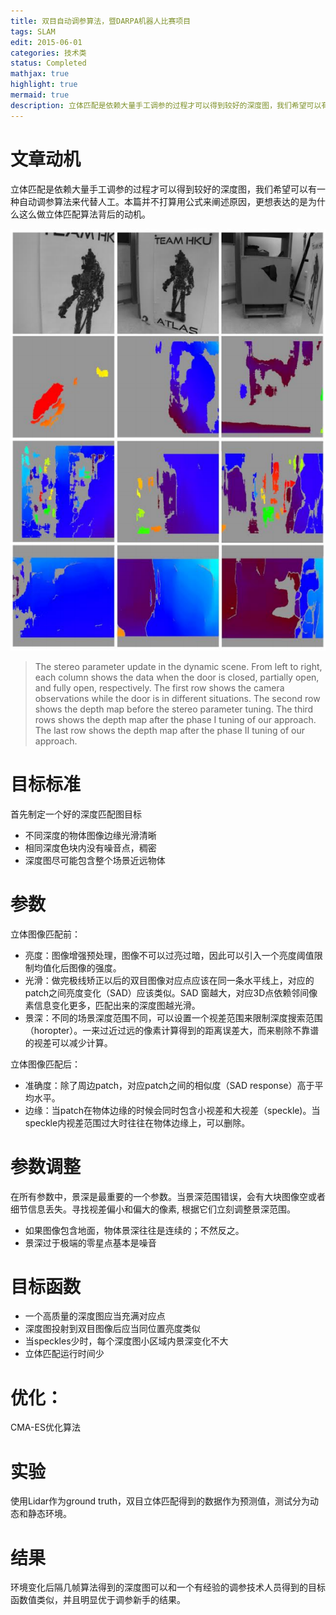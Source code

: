 ```yaml
---
title: 双目自动调参算法，暨DARPA机器人比赛项目
tags: SLAM
edit: 2015-06-01
categories: 技术类
status: Completed
mathjax: true
highlight: true
mermaid: true
description: 立体匹配是依赖大量手工调参的过程才可以得到较好的深度图，我们希望可以有一种自动调参算法来代替人工。
---
```


# 文章动机
立体匹配是依赖大量手工调参的过程才可以得到较好的深度图，我们希望可以有一种自动调参算法来代替人工。本篇并不打算用公式来阐述原因，更想表达的是为什么这么做立体匹配算法背后的动机。

![caption](https://github.com/Hummmm/Hummmm.github.io/blob/master/_posts/2015-06-01-Depth-Tuning/depth.png?raw=true)
> The stereo parameter update in the dynamic scene. From left to right, each column shows the data when the door is closed, partially open, and fully open, respectively. The first row shows the camera observations while the door is in different situations. The second row shows the depth map before the stereo parameter tuning. The third rows shows the depth map after the phase I tuning of our approach. The last row shows the depth map after the phase II tuning of our approach.

# 目标标准
首先制定一个好的深度匹配图目标
- 不同深度的物体图像边缘光滑清晰
- 相同深度色块内没有噪音点，稠密
- 深度图尽可能包含整个场景近远物体

# 参数 
立体图像匹配前：
- 亮度：图像增强预处理，图像不可以过亮过暗，因此可以引入一个亮度阈值限制均值化后图像的强度。
- 光滑：做完极线矫正以后的双目图像对应点应该在同一条水平线上，对应的patch之间亮度变化（SAD）应该类似。SAD 窗越大，对应3D点依赖邻间像素信息变化更多，匹配出来的深度图越光滑。
- 景深：不同的场景深度范围不同，可以设置一个视差范围来限制深度搜索范围（horopter）。一来过近过远的像素计算得到的距离误差大，而来剔除不靠谱的视差可以减少计算。

立体图像匹配后：
- 准确度：除了周边patch，对应patch之间的相似度（SAD response）高于平均水平。
- 边缘：当patch在物体边缘的时候会同时包含小视差和大视差（speckle)。当speckle内视差范围过大时往往在物体边缘上，可以删除。


# 参数调整
在所有参数中，景深是最重要的一个参数。当景深范围错误，会有大块图像空或者细节信息丢失。寻找视差偏小和偏大的像素, 根据它们立刻调整景深范围。
- 如果图像包含地面，物体景深往往是连续的；不然反之。
- 景深过于极端的零星点基本是噪音

# 目标函数
- 一个高质量的深度图应当充满对应点
- 深度图投射到双目图像后应当同位置亮度类似
- 当speckles少时，每个深度图小区域内景深变化不大
- 立体匹配运行时间少

# 优化：
CMA-ES优化算法

# 实验
使用Lidar作为ground truth，双目立体匹配得到的数据作为预测值，测试分为动态和静态环境。

# 结果

环境变化后隔几帧算法得到的深度图可以和一个有经验的调参技术人员得到的目标函数值类似，并且明显优于调参新手的结果。
























